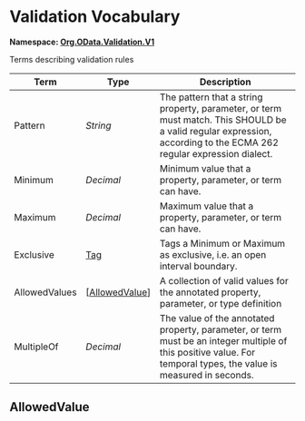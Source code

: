 # Validation Vocabulary
**Namespace: [Org.OData.Validation.V1](Org.OData.Validation.V1.xml)**

Terms describing validation rules

Term|Type|Description
----|----|-----------
Pattern|*String*|The pattern that a string property, parameter, or term must match. This SHOULD be a valid regular expression, according to the ECMA 262 regular expression dialect.
Minimum|*Decimal*|Minimum value that a property, parameter, or term can have.
Maximum|*Decimal*|Maximum value that a property, parameter, or term can have.
Exclusive|[Tag](Org.OData.Core.V1.md#Tag)|Tags a Minimum or Maximum as exclusive, i.e. an open interval boundary.
AllowedValues|\[[AllowedValue](#AllowedValue)\]|A collection of valid values for the annotated property, parameter, or type definition
MultipleOf|*Decimal*|The value of the annotated property, parameter, or term must be an integer multiple of this positive value. For temporal types, the value is measured in seconds.

## <a name="AllowedValue"></a>AllowedValue

